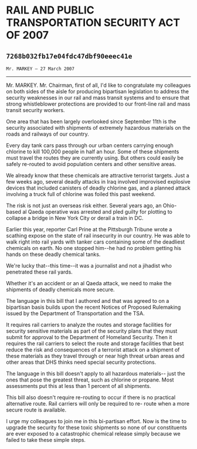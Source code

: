 # RAIL AND PUBLIC TRANSPORTATION SECURITY ACT OF 2007
## `7268b032fb17e04fdc47dbf90eeec41e`
`Mr. MARKEY — 27 March 2007`

---


Mr. MARKEY. Mr. Chairman, first of all, I'd like to congratulate my 
colleagues on both sides of the aisle for producing bipartisan 
legislation to address the security weaknesses in our rail and mass 
transit systems and to ensure that strong whistleblower protections are 
provided to our front-line rail and mass transit security workers.

One area that has been largely overlooked since September 11th is the 
security associated with shipments of extremely hazardous materials on 
the roads and railways of our country.

Every day tank cars pass through our urban centers carrying enough 
chlorine to kill 100,000 people in half an hour. Some of these 
shipments must travel the routes they are currently using. But others 
could easily be safely re-routed to avoid population centers and other 
sensitive areas.

We already know that these chemicals are attractive terrorist 
targets. Just a few weeks ago, several deadly attacks in Iraq involved 
improvised explosive devices that included canisters of deadly chlorine 
gas, and a planned attack involving a truck full of chlorine was foiled 
this past weekend.

The risk is not just an overseas risk either. Several years ago, an 
Ohio-based al Qaeda operative was arrested and pled guilty for plotting 
to collapse a bridge in New York City or derail a train in DC.

Earlier this year, reporter Carl Prine at the Pittsburgh Tribune 
wrote a scathing expose on the state of rail insecurity in our country. 
He was able to walk right into rail yards with tanker cars containing 
some of the deadliest chemicals on earth. No one stopped him--he had no 
problem getting his hands on these deadly chemical tanks.

We're lucky that--this time--it was a journalist and not a jihadist 
who penetrated these rail yards.

Whether it's an accident or an al Qaeda attack, we need to make the 
shipments of deadly chemicals more secure.

The language in this bill that I authored and that was agreed to on a 
bipartisan basis builds upon the recent Notices of Proposed Rulemaking 
issued by the Department of Transportation and the TSA.

It requires rail carriers to analyze the routes and storage 
facilities for security sensitive materials as part of the security 
plans that they must submit for approval to the Department of Homeland 
Security. Then it requires the rail carriers to select the route and 
storage facilities that best reduce the risk and consequences of a 
terrorist attack on a shipment of these materials as they travel 
through or near high threat urban areas and other areas that DHS thinks 
need special security protections.

The language in this bill doesn't apply to all hazardous materials--
just the ones that pose the greatest threat, such as chlorine or 
propane. Most assessments put this at less than 1 percent of all 
shipments.

This bill also doesn't require re-routing to occur if there is no 
practical alternative route. Rail carriers will only be required to re-
route when a more secure route is available.

I urge my colleagues to join me in this bi-partisan effort. Now is 
the time to upgrade the security for these toxic shipments so none of 
our constituents are ever exposed to a catastrophic chemical release 
simply because we failed to take these simple steps.